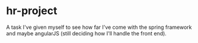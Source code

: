 # hr-project

A task I've given myself to see how far I've come with the spring framework and maybe angularJS (still deciding how I'll handle the front end).
